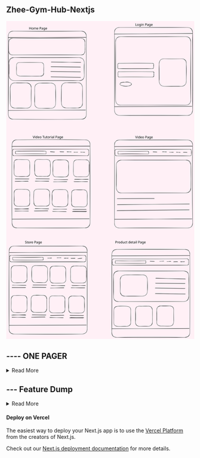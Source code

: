 ## Zhee-Gym-Hub-Nextjs
![Design](public/gymhub-wireframe.svg)

## ---- ONE PAGER  
<details>
<summary> Read More </summary>

### What is Zheé- Gym-Hub?

Zheé Hub is a one-stop hub for persons who want to live healthily. This e-commerce website will have a page with tutorials where people can work out based on their goals/target area, A store for persons who want to purchase clothing/apparel. Customers can sign into their accounts to see their progress, account details, and order history. A stretch goal is to add a blog where people can share tips and recommendations for others to learn from and a recommended diet page.

### Why Zheé- Gym-Hub? 
During covid, many people developed unhealthy eating and exercise habits, resulting in many people becoming weighed. Post covid, some people went on different healthy journeys to lose that weight and stay fit. While people embark on this healthy journey, Zheé- Gym-Hub will provide all their needs, workout, diet, and more to encourage others to start getting healthy.

### Measuring Sucess
To measure the website's success, we will allow users to share their feedback on the website. We will also measure what products/features customers enjoy. The MVP contains the tutorials, store, shopping cart, and account. We will include our stretch goals based on the timeframe and how well users want the website.

### Who is the Target Audience? 
The target audience are persons who are interested in working out and eating health, or persons who just want to maintain and healthy life style.This include all genders, ranginging from age 12 upwards.

</details>


## --- Feature Dump  
<details>
<summary> Read More </summary>

- Feature : User Account
- User Story: As a teenage I was to be able to add items to my cart and comeback in a few weeks when I have acquired to money.

- Feature : Password authentication
    - User Story: As someone previously hack I want to ensure that my information is safely secured.

- Feature : Payment Options integrated
    - User Story: As a mom, I avoid having my cards with me so I dont lose them, i would like to have the option pay for products in my account and to be able to store payment.

- Feature : Blog (file sharing)
    - User Story: As someone who is new to working out I want to be able to learn from other persons. 

- Feature : Video player
    - User Story: I would like to have watch pre-categored workout videos specific to my goals recorded by proffessionals. I would like to have a Ads freevidoe watching experience.

- Feature : Video Recommendation
    - User Story: As someone who is new to working out i would like to see recommended videos based on my target goals given to me after i have complete one.

- Feature : Video Download
    - User Story: I would like to be able to watch videos from my device in cases where I am not able to access the website. 

- Feature : Mobile Phone Implementation
    - User Story: I would like to also get access to my account via my phne for times when I am on the go.

- Feature : clothing Recommendations
- Feature : Clothing Review Option
- Feature : Diet Recommendation

- Feature : Chat Bot (Chat GPT)
- Feature : Search bar 
- Feature : Filter Products

</details>

#### Deploy on Vercel

The easiest way to deploy your Next.js app is to use the [Vercel Platform](https://vercel.com/new?utm_medium=default-template&filter=next.js&utm_source=create-next-app&utm_campaign=create-next-app-readme) from the creators of Next.js.

Check out our [Next.js deployment documentation](https://nextjs.org/docs/deployment) for more details.


